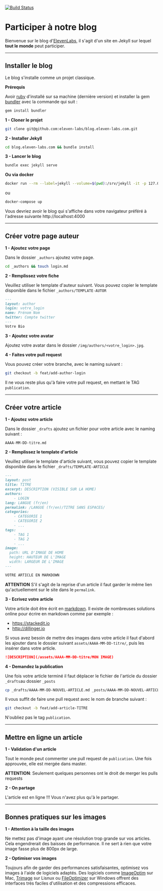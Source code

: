 [![Build Status](https://travis-ci.org/eleven-labs/blog.eleven-labs.com.svg?branch=master)](https://travis-ci.org/eleven-labs/blog.eleven-labs.com)

Participer à notre blog
===================

Bienvenue sur le blog d'[ElevenLabs](https://blog.eleven-labs.com), il s'agit d'un site en Jekyll sur lequel **tout le monde** peut participer.

----------

Installer le blog
-------------

Le blog s'installe comme un projet classique.

**Prérequis**

Avoir [ruby](https://www.ruby-lang.org/fr/) d'installé sur sa machine (dernière version) et installer la gem [bundler](http://bundler.io/) avec la commande qui suit :

```bash
gem install bundler
```

**1 - Cloner le projet**
```bash
git clone git@github.com:eleven-labs/blog.eleven-labs.com.git
```

**2 - Installer Jekyll**
```bash
cd blog.eleven-labs.com && bundle install
```
**3 - Lancer le blog**
```bash
bundle exec jekyll serve
```

**Ou via docker**
```bash
docker run --rm --label=jekyll --volume=$(pwd):/srv/jekyll -it -p 127.0.0.1:4000:4000 jekyll/jekyll jekyll serve
```
ou
```bash
docker-compose up
```
Vous devriez avoir le blog qui s'affiche dans votre navigateur préféré à l'adresse suivante http://localhost:4000

--------------------------------------------------------------------

Créer votre page auteur
-------------------------
**1 - Ajoutez votre page**

Dans le dossier `_authors` ajoutez votre page.
```bash
cd _authors && touch login.md
```
**2 - Remplissez votre fiche**

Veuillez utiliser le template d'auteur suivant. Vous pouvez copier le template disponible dans le fichier `_authors/TEMPLATE-AUTOR`

```md
---
layout: author
login: votre_login
name: Prénom Nom
twitter: Compte twitter
---
Votre Bio
```

**3 - Ajoutez votre avatar**

Ajoutez votre avatar dans le dossier `/img/authors/<votre_login>.jpg`.

**4 - Faites votre pull request**

Vous pouvez créer votre branche, avec le naming suivant :
```bash
git checkout -b feat/add-author-login
```

Il ne vous reste plus qu'à faire votre pull request, en mettant le TAG `publication`.

-------------------------

Créer votre article
----------------------------

**1 - Ajoutez votre article**

Dans le dossier `_drafts` ajoutez un fichier pour votre article avec le naming suivant :

```bash
AAAA-MM-DD-titre.md
```

**2 - Remplissez le template d'article**

Veuillez utiliser le template d'article suivant, vous pouvez copier le template disponible dans le fichier `_drafts/TEMPLATE-ARTICLE`

```md
---
layout: post
title: TITRE
excerpt: DESCRIPTION (VISIBLE SUR LA HOME)
authors:
    - LOGIN
lang: LANGUE (fr/en)
permalink: /LANGUE (fr/en)/TITRE SANS ESPACES/
categories:
    - CATEGORIE 1
    - CATEGORIE 2
    - ...
tags:
    - TAG 1
    - TAG 2
    - ...
image:
  path: URL D'IMAGE DE HOME
  height: HAUTEUR DE L'IMAGE
  width: LARGEUR DE L'IMAGE
---

VOTRE ARTICLE EN MARKDOWN
```

**ATTENTION** S'il s'agit de la reprise d'un article il faut garder le même lien qu'actuellement sur le site dans le `permalink`.

**3 - Ecrivez votre article**

Votre article doit être écrit en [markdown](https://guides.github.com/features/mastering-markdown/). Il existe de nombreuses solutions online pour écrire en markdown comme par exemple :

 - https://stackedit.io
 - http://dillinger.io

 Si vous avez besoin de mettre des images dans votre article il faut d'abord les ajouter dans le dossier suivant `assets/AAAA-MM-DD-titre/`, puis les insérer dans votre article.

```md
![DESCRIPTION](/assets/AAAA-MM-DD-titre/MON IMAGE)
```

**4 - Demandez la publication**

Une fois votre article terminé il faut déplacer le fichier de l'article du dossier `_drafts`au dossier `_posts`

```sh
cp _drafts/AAAA-MM-DD-NOUVEL-ARTICLE.md _posts/AAAA-MM-DD-NOUVEL-ARTICLE.md
```

Il vous suffit de faire une pull request avec le nom de branche suivant :

```bash
git checkout -b feat/add-article-TITRE
```

N'oubliez pas le tag  `publication`.

--------------------------------

Mettre en ligne un article
-----------

**1 - Validation d'un article**

Tout le monde peut commenter une pull request de `publication`. Une fois approuvée, elle est mergée dans master.

**ATTENTION**: Seulement quelques personnes ont le droit de merger les pulls requests

**2 - On partage**

L'article est en ligne !!! Vous n'avez plus qu'à le partager.

---------------------------------

Bonnes pratiques sur les images
-----------

**1 - Attention à la taille des images**

Ne mettez pas d'image ayant une résolution trop grande sur vos articles. Cela engendrerait des baisses de performance. Il ne sert à rien que votre image fasse plus de 800px de large.

**2 - Optimiser vos images**

Toujours afin de garder des performances satisfaisantes, optimisez vos images à l'aide de logiciels adaptés.
Des logiciels comme [ImageOptim](https://imageoptim.com/) sur Mac, [Trimage](https://trimage.org/) sur Lisnux ou [FileOptimizer](http://nikkhokkho.sourceforge.net/static.php?page=FileOptimizer) sur Windows offrent des interfaces très faciles d'utilisation et des compressions efficaces.
